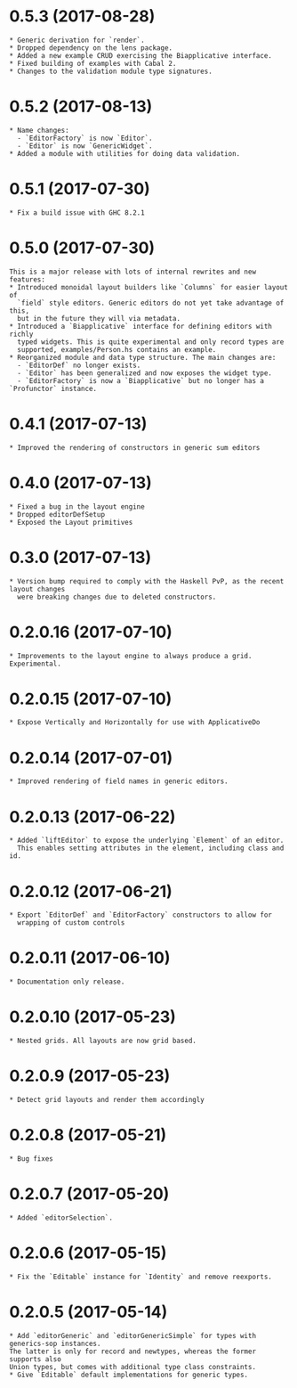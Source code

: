 # 0.5.3 (2017-08-28)
    * Generic derivation for `render`.
    * Dropped dependency on the lens package.
    * Added a new example CRUD exercising the Biapplicative interface.
    * Fixed building of examples with Cabal 2.
    * Changes to the validation module type signatures.
# 0.5.2 (2017-08-13)
    * Name changes:
      - `EditorFactory` is now `Editor`.
      - `Editor` is now `GenericWidget`.
    * Added a module with utilities for doing data validation.
# 0.5.1 (2017-07-30)
    * Fix a build issue with GHC 8.2.1
# 0.5.0 (2017-07-30)
    This is a major release with lots of internal rewrites and new features:
    * Introduced monoidal layout builders like `Columns` for easier layout of
      `field` style editors. Generic editors do not yet take advantage of this,
      but in the future they will via metadata.
    * Introduced a `Biapplicative` interface for defining editors with richly
      typed widgets. This is quite experimental and only record types are
      supported, examples/Person.hs contains an example.
    * Reorganized module and data type structure. The main changes are:
      - `EditorDef` no longer exists.
      - `Editor` has been generalized and now exposes the widget type.
      - `EditorFactory` is now a `Biapplicative` but no longer has a `Profunctor` instance.
# 0.4.1 (2017-07-13)
    * Improved the rendering of constructors in generic sum editors
# 0.4.0 (2017-07-13)
    * Fixed a bug in the layout engine
    * Dropped editorDefSetup
    * Exposed the Layout primitives
# 0.3.0 (2017-07-13)
    * Version bump required to comply with the Haskell PvP, as the recent layout changes
      were breaking changes due to deleted constructors.
# 0.2.0.16 (2017-07-10)
    * Improvements to the layout engine to always produce a grid. Experimental.
# 0.2.0.15 (2017-07-10)
    * Expose Vertically and Horizontally for use with ApplicativeDo
# 0.2.0.14 (2017-07-01)
    * Improved rendering of field names in generic editors.
# 0.2.0.13 (2017-06-22)
    * Added `liftEditor` to expose the underlying `Element` of an editor.
      This enables setting attributes in the element, including class and id.
# 0.2.0.12 (2017-06-21)
    * Export `EditorDef` and `EditorFactory` constructors to allow for
      wrapping of custom controls
# 0.2.0.11 (2017-06-10)
    * Documentation only release.
# 0.2.0.10 (2017-05-23)
    * Nested grids. All layouts are now grid based.
# 0.2.0.9 (2017-05-23)
    * Detect grid layouts and render them accordingly 
# 0.2.0.8 (2017-05-21)
    * Bug fixes
# 0.2.0.7 (2017-05-20)
    * Added `editorSelection`.
# 0.2.0.6 (2017-05-15)
    * Fix the `Editable` instance for `Identity` and remove reexports.
# 0.2.0.5 (2017-05-14)

	* Add `editorGeneric` and `editorGenericSimple` for types with generics-sop instances.
	The latter is only for record and newtypes, whereas the former supports also
	Union types, but comes with additional type class constraints.
	* Give `Editable` default implementations for generic types.
